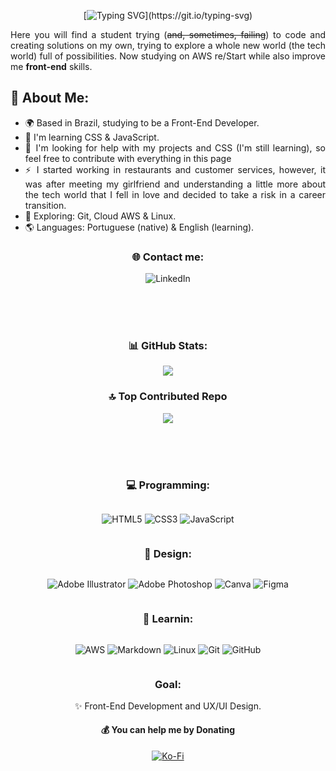 <div align="center">

[![Typing SVG](https://readme-typing-svg.demolab.com?font=montserrat&size=30&pause=1000&color=365536&center=true&vCenter=true&width=500&lines=Hey!+I'm+Icaro+Torres%2C+welcome!)](https://git.io/typing-svg)

</div>

<div align="justify">

Here you will find a student trying (<s>and, sometimes, failing</s>) to code and creating solutions on my own, trying to explore a whole new world (the tech world) full of possibilities. Now studying on AWS re/Start while also improve me <b>front-end</b> skills.

## 💫 About Me:

- 🌍 Based in Brazil, studying to be a Front-End Developer.
- 🧠 I'm learning CSS & JavaScript.
- 🤔 I'm looking for help with my projects and CSS (I'm still learning), so feel free to contribute with everything in this page
- ⚡️ I started working in restaurants and  customer services, however, it was after meeting my girlfriend and understanding a little more about the tech world that I fell in love and decided to take a risk in a career transition.
- 🔭 Exploring: Git, Cloud AWS & Linux.
- 🌎 Languages: Portuguese (native) & English (learning).

</div>

<div align="center">

### 🌐 Contact me:
![LinkedIn](https://img.shields.io/badge/linkedin-%230077B5.svg?color=365536&style=flat-square&logo=linkedin&logoColor=white)

</div>

<br>\
<br>

<div align="center">

### 📊 GitHub Stats:

![](https://nirzak-streak-stats.vercel.app/?user=icaro-torres&theme=shadow_green&hide_border=true)

### 🔝 Top Contributed Repo
![](https://github-contributor-stats.vercel.app/api?username=icaro-torres&limit=5&theme=shadow_green&combine_all_yearly_contributions=true)

<br>\
<br>

### 💻 Programming:
<div style="display: inline-block">

![HTML5](https://img.shields.io/badge/html5-%23E34F26.svg?color=365536&style=flat-square&logo=html5&logoColor=white)
![CSS3](https://img.shields.io/badge/css3-%231572B6.svg?color=365536&style=flat-square&logo=css3&logoColor=white)
![JavaScript](https://img.shields.io/badge/javascript-%23323330.svg?color=365536&style=flat-square&logo=javascript&logoColor=white)

</div>

### 🎨 Design:
<div style="display: inline-block">

![Adobe Illustrator](https://img.shields.io/badge/adobe%20illustrator-%23FF9A00.svg?color=365536&style=flat-square&logo=adobe%20illustrator&logoColor=white)
![Adobe Photoshop](https://img.shields.io/badge/adobe%20photoshop-%2331A8FF.svg?color=365536&style=flat-square&logo=adobe%20photoshop&logoColor=white)
![Canva](https://img.shields.io/badge/Canva-%2300C4CC.svg?color=365536&style=flat-square&logo=Canva&logoColor=white)
![Figma](https://img.shields.io/badge/figma-%23F24E1E.svg?color=365536&style=flat-square&logo=figma&logoColor=white)

</div>

### 📖 Learnin:
<div style="display: inline-block">

![AWS](https://img.shields.io/badge/AWS-%23FF9900.svg?color=365536&style=flat-square&logo=amazon-aws&logoColor=white)
![Markdown](https://img.shields.io/badge/markdown-%23000000.svg?color=365536&style=flat-square&logo=markdown&logoColor=white)
![Linux](https://img.shields.io/badge/Linux-FCC624?color=365536&style=flat-square&logo=linux&logoColor=white)
![Git](https://img.shields.io/badge/git-%23F05033.svg?color=365536&style=flat-square&logo=git&logoColor=white)
![GitHub](https://img.shields.io/badge/github-%23121011.svg?color=365536&style=flat-square&logo=github&logoColor=white)

</div>

### **Goal:**

✨ Front-End Development and UX/UI Design.

#### 💰 You can help me by Donating

[![Ko-Fi](https://img.shields.io/badge/Ko--fi-F16061?color=365536&style=flat-square&logo=ko-fi&logoColor=white)](https://ko-fi.com/https://ko-fi.com/icarotorres)

</div>

